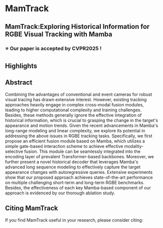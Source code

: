 


# MamTrack

## MamTrack:Exploring Historical Information for RGBE Visual Tracking with Mamba

### :star: Our paper is accepted by CVPR2025 ! 
## Highlights

## Abstract
Combining the advantages of conventional and event cameras for robust visual tracing has drawn extensive interest. However, existing tracking approaches heavily engage in complex cross-modal fusion modules, leading to higher computational complexity and training challenges. Besides, these methods generally ignore the effective integration of historical information, which is crucial to grasping the change in the target's appearance and motion trends. Given the recent advancements in Mamba's long-range modeling and linear complexity, we explore its potential in addressing the above issues in RGBE tracking tasks. Specifically, we first propose an efficient fusion module based on Mamba, which utilizes a simple gate-based interaction scheme to achieve effective modality-selective fusion. This module can be seamlessly integrated into the encoding layer of prevalent Transformer-based backbones. Moreover, we further present a novel historical decoder that leverages Mamba's advanced long sequence modeling to effectively capture the target appearance changes with autoregressive queries. Extensive experiments show that our proposed approach achieves state-of-the-art performance on multiple challenging short-term and long-term RGBE benchmarks. Besides, the effectiveness of each key Mamba-based component of our approach is evidenced by our thorough ablation study.



## Citing MamTrack
If you find MamTrack useful in your research, please consider citing:
```bibtex
```
